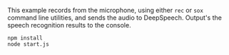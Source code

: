 This example records from the microphone, using either `rec` or `sox` command line utilities,
and sends the audio to DeepSpeech.  Output's the speech recognition results to the console.

```
npm install
node start.js
```